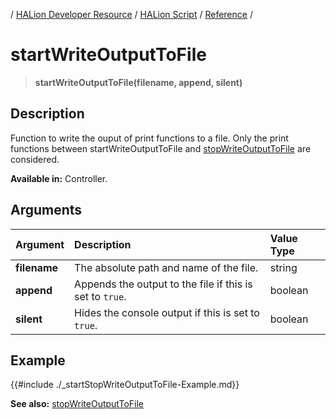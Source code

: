 / [HALion Developer Resource](../../HALion-Developer-Resource.md) / [HALion Script](./HALion-Script.md) / [Reference](./Reference.md) /

# startWriteOutputToFile

>**startWriteOutputToFile(filename, append, silent)**

## Description

Function to write the ouput of print functions to a file. Only the print functions between startWriteOutputToFile and [stopWriteOutputToFile](./stopWriteOutputToFile.md) are considered.

**Available in:** Controller.

## Arguments

|Argument|Description|Value Type|
|:-|:-|:-|
|**filename**|The absolute path and name of the file.|string|
|**append**|Appends the output to the file if this is set to ``true``.|boolean|
|**silent**|Hides the console output if this is set to ``true``.|boolean|

## Example

{{#include ./_startStopWriteOutputToFile-Example.md}}

**See also:** [stopWriteOutputToFile](./stopWriteOutputToFile.md)